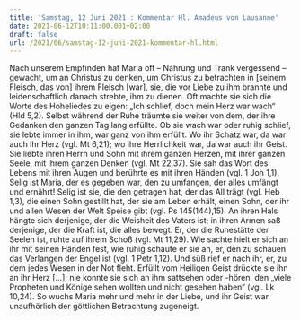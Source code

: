 ```yaml
---
title: 'Samstag, 12 Juni 2021 : Kommentar Hl. Amadeus von Lausanne'
date: 2021-06-12T10:11:00.001+02:00
draft: false
url: /2021/06/samstag-12-juni-2021-kommentar-hl.html
---
```


Nach unserem Empfinden hat Maria oft – Nahrung und Trank vergessend – gewacht, um an Christus zu denken, um Christus zu betrachten in \[seinem Fleisch, das von\] ihrem Fleisch \[war\], sie, die vor Liebe zu ihm brannte und leidenschaftlich danach strebte, ihm zu dienen. Oft machte sie sich die Worte des Hoheliedes zu eigen: „Ich schlief, doch mein Herz war wach“ (Hld 5,2). Selbst während der Ruhe träumte sie weiter von dem, der ihre Gedanken den ganzen Tag lang erfüllte. Ob sie wach war oder ruhig schlief, sie lebte immer in ihm, war ganz von ihm erfüllt. Wo ihr Schatz war, da war auch ihr Herz (vgl. Mt 6,21); wo ihre Herrlichkeit war, da war auch ihr Geist. Sie liebte ihren Herrn und Sohn mit ihrem ganzen Herzen, mit ihrer ganzen Seele, mit ihrem ganzen Denken (vgl. Mt 22,37). Sie sah das Wort des Lebens mit ihren Augen und berührte es mit ihren Händen (vgl. 1 Joh 1,1). Selig ist Maria, der es gegeben war, den zu umfangen, der alles umfängt und ernährt! Selig ist sie, die den getragen hat, der das All trägt (vgl. Heb 1,3), die einen Sohn gestillt hat, der sie am Leben erhält, einen Sohn, der ihr und allen Wesen der Welt Speise gibt (vgl. Ps 145(144),15). An ihren Hals hängte sich derjenige, der die Weisheit des Vaters ist; in ihren Armen saß derjenige, der die Kraft ist, die alles bewegt. Er, der die Ruhestätte der Seelen ist, ruhte auf ihrem Schoß (vgl. Mt 11,29). Wie sachte hielt er sich an ihr mit seinen Händen fest, wie ruhig schaute er sie an, er, den zu schauen das Verlangen der Engel ist (vgl. 1 Petr 1,12). Und süß rief er nach ihr, er, zu dem jedes Wesen in der Not fleht. Erfüllt vom Heiligen Geist drückte sie ihn an ihr Herz \[…\]; nie konnte sie sich an ihm sattsehen oder -hören, den „viele Propheten und Könige sehen wollten und nicht gesehen haben“ (vgl. Lk 10,24). So wuchs Maria mehr und mehr in der Liebe, und ihr Geist war unaufhörlich der göttlichen Betrachtung zugeneigt.